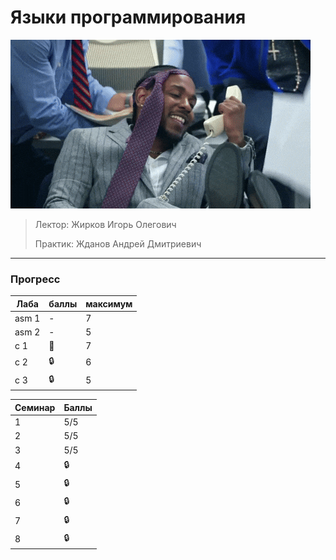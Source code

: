 # Языки программирования

![pic](https://github.com/bilyardvmetro/ITMO-System-Application-Software/blob/main/gifs/ProgLangs.gif)

> Лектор: Жирков Игорь Олегович
>
> Практик: Жданов Андрей Дмитриевич


---

### Прогресс
| Лаба | баллы | максимум |
| ---- | ----- | -------- | 
| asm 1  |  -  |    7    |
| asm 2  |  -   |    5    |
|   c 1  |  :construction:   |     7    |
|   c 2  |   :lock:   |   6    |
|   c 3  |   :lock:   |   5    |

| Семинар | Баллы |
| ------- | ----- |
| 1 | 5/5 |
| 2 | 5/5 |
| 3 | 5/5 |
| 4 | :lock: |
| 5 | :lock: |
| 6 | :lock: |
| 7 | :lock: |
| 8 | :lock: |
